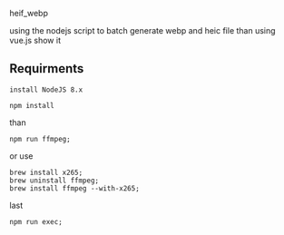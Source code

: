 heif_webp

using the nodejs script to batch generate webp and heic file than using vue.js show it


## Requirments
    install NodeJS 8.x

    npm install

than

    npm run ffmpeg;

or use

    brew install x265;
    brew uninstall ffmpeg;
    brew install ffmpeg --with-x265;


last

    npm run exec;
